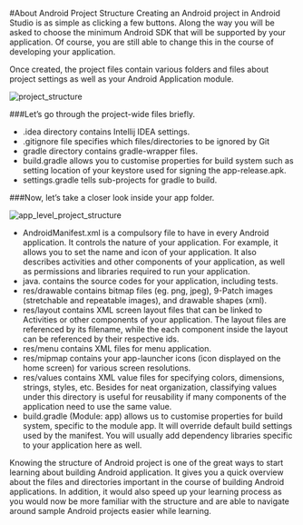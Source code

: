 #About Android Project Structure
Creating an Android project in Android Studio is as simple as clicking a few buttons. Along the way you will be asked to choose the minimum Android SDK that will be supported by your application. Of course, you are still able to change this in the course of developing your application.

Once created, the project files contain various folders and files about project settings as well as your Android Application module.

![project_structure](https://miro.medium.com/max/600/1*7HPcMIu90tbDkDZNz3QRzw.png "Top-level view of Android project in Android Studio")

###Let’s go through the project-wide files briefly.

* .idea directory contains Intellij IDEA settings.
* .gitignore file specifies which files/directories to be ignored by Git
* gradle directory contains gradle-wrapper files.
* build.gradle allows you to customise properties for build system such as setting location of your keystore used for signing the app-release.apk.
* settings.gradle tells sub-projects for gradle to build.

###Now, let’s take a closer look inside your app folder.

![app_level_project_structure](https://miro.medium.com/max/600/1*ASUkWTnLsvjfc3Tw3BmzLw.png "App Level Project Structure")

* AndroidManifest.xml is a compulsory file to have in every Android application. It controls the nature of your application. For example, it allows you to set the name and icon of your application. It also describes activities and other components of your application, as well as permissions and libraries required to run your application.
* java.<package> contains the source codes for your application, including tests.
* res/drawable contains bitmap files (eg. png, jpeg), 9-Patch images (stretchable and repeatable images), and drawable shapes (xml).
* res/layout contains XML screen layout files that can be linked to Activities or other components of your application. The layout files are referenced by its filename, while the each component inside the layout can be referenced by their respective ids.
* res/menu contains XML files for menu application.
* res/mipmap contains your app-launcher icons (icon displayed on the home screen) for various screen resolutions.
* res/values contains XML value files for specifying colors, dimensions, strings, styles, etc. Besides for neat organization, classifying values under this directory is useful for reusability if many components of the application need to use the same value.
* build.gradle (Module: app) allows us to customise properties for build system, specific to the module app. It will override default build settings used by the manifest. You will usually add dependency libraries specific to your application here as well.

Knowing the structure of Android project is one of the great ways to start learning about building Android application. It gives you a quick overview about the files and directories important in the course of building Android applications. In addition, it would also speed up your learning process as you would now be more familiar with the structure and are able to navigate around sample Android projects easier while learning.